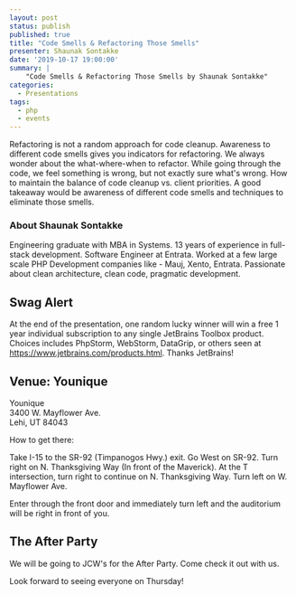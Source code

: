 ```yaml
---
layout: post
status: publish
published: true
title: "Code Smells & Refactoring Those Smells"
presenter: Shaunak Sontakke
date: '2019-10-17 19:00:00'
summary: |
    "Code Smells & Refactoring Those Smells by Shaunak Sontakke"
categories:
  - Presentations
tags:
  - php
  - events
---
```


Refactoring is not a random approach for code cleanup. Awareness to different code smells gives you indicators for refactoring. We always wonder about the what-where-when to refactor. While going through the code, we feel something is wrong, but not exactly sure what's wrong. How to maintain the balance of code cleanup vs. client priorities. A good takeaway would be awareness of different code smells and techniques to eliminate those smells.

### About Shaunak Sontakke

Engineering graduate with MBA in Systems. 13 years of experience in full-stack development. Software Engineer at Entrata. Worked at a few large scale PHP Development companies like - Mauj, Xento, Entrata. Passionate about clean architecture, clean code, pragmatic development.

## Swag Alert

At the end of the presentation, one random lucky winner will win a free 1 year individual subscription to any single JetBrains Toolbox product. Choices includes PhpStorm, WebStorm, DataGrip, or others seen at https://www.jetbrains.com/products.html. Thanks JetBrains!

## Venue: Younique

Younique<br/>
3400 W. Mayflower Ave.<br/>
Lehi, UT 84043

How to get there:

Take I-15 to the SR-92 (Timpanogos Hwy.) exit. Go West on SR-92. Turn right on N. Thanksgiving Way (In front of the Maverick). At the T intersection, turn right to continue on N. Thanksgiving Way. Turn left on W. Mayflower Ave.

Enter through the front door and immediately turn left and the auditorium will be right in front of you.

## The After Party

We will be going to JCW's for the After Party. Come check it out with us.

Look forward to seeing everyone on Thursday!
